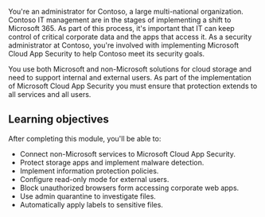 You're an administrator for Contoso, a large multi-national organization. Contoso IT management are in the stages of implementing a shift to Microsoft 365. As part of this process, it's important that IT can keep control of critical corporate data and the apps that access it. As a security administrator at Contoso, you're involved with implementing Microsoft Cloud App Security to help Contoso meet its security goals.

You use both Microsoft and non-Microsoft solutions for cloud storage and need to support internal and external users. As part of the implementation of Microsoft Cloud App Security you must ensure that protection extends to all services and all users.

## Learning objectives

After completing this module, you'll be able to:

- Connect non-Microsoft services to Microsoft Cloud App Security.
- Protect storage apps and implement malware detection.
- Implement information protection policies.
- Configure read-only mode for external users.
- Block unauthorized browsers form accessing corporate web apps.
- Use admin quarantine to investigate files.
- Automatically apply labels to sensitive files.
